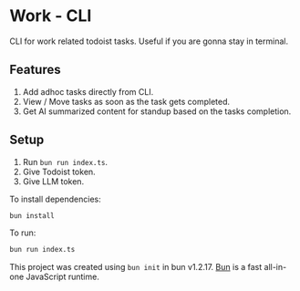 # Work - CLI

CLI for work related todoist tasks. Useful if you are gonna stay in terminal.

## Features 

1. Add adhoc tasks directly from CLI.
2. View / Move tasks as soon as the task gets completed.
3. Get AI summarized content for standup based on the tasks completion.

## Setup

1. Run `bun run index.ts`.
2. Give Todoist token.
3. Give LLM token.


To install dependencies:

```bash
bun install
```

To run:

```bash
bun run index.ts
```

This project was created using `bun init` in bun v1.2.17. [Bun](https://bun.sh) is a fast all-in-one JavaScript runtime.
